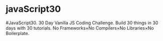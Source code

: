 # javaScript30
 #JavaScript30. 30 Day Vanilla JS Coding Challenge. Build 30 things in 30 days with 30 tutorials. No Frameworks×No Compilers×No Libraries×No Boilerplate.
